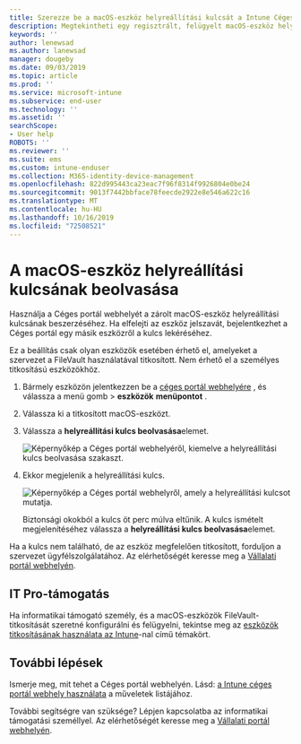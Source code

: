 ```yaml
---
title: Szerezze be a macOS-eszköz helyreállítási kulcsát a Intune Céges portál webhelyről
description: Megtekintheti egy regisztrált, felügyelt macOS-eszköz helyreállítási kulcsát.
keywords: ''
author: lenewsad
ms.author: lanewsad
manager: dougeby
ms.date: 09/03/2019
ms.topic: article
ms.prod: ''
ms.service: microsoft-intune
ms.subservice: end-user
ms.technology: ''
ms.assetid: ''
searchScope:
- User help
ROBOTS: ''
ms.reviewer: ''
ms.suite: ems
ms.custom: intune-enduser
ms.collection: M365-identity-device-management
ms.openlocfilehash: 822d995443ca23eac7f96f8314f9926804e0be24
ms.sourcegitcommit: 9013f7442bbface78feecde2922e8e546a622c16
ms.translationtype: MT
ms.contentlocale: hu-HU
ms.lasthandoff: 10/16/2019
ms.locfileid: "72508521"
---
```

# <a name="get-a-recovery-key-for-a-macos-device"></a>A macOS-eszköz helyreállítási kulcsának beolvasása

Használja a Céges portál webhelyét a zárolt macOS-eszköz helyreállítási kulcsának beszerzéséhez. Ha elfelejti az eszköz jelszavát, bejelentkezhet a Céges portál egy másik eszközről a kulcs lekéréséhez.  

Ez a beállítás csak olyan eszközök esetében érhető el, amelyeket a szervezet a FileVault használatával titkosított. Nem érhető el a személyes titkosítású eszközökhöz.

1. Bármely eszközön jelentkezzen be a [céges portál webhelyére](https://portal.manage.microsoft.com) , és válassza a menü gomb > **eszközök** **menüpontot** .  
2. Válassza ki a titkosított macOS-eszközt.  
3. Válassza a **helyreállítási kulcs beolvasása**elemet.  

    ![Képernyőkép a Céges portál webhelyéről, kiemelve a helyreállítási kulcs beolvasása szakaszt.](./media/1907-recovery2-cpweb-intune.PNG)  

4. Ekkor megjelenik a helyreállítási kulcs.

    ![Képernyőkép a Céges portál webhelyről, amely a helyreállítási kulcsot mutatja.](./media/1907-recovery-cpweb-intune.PNG)  

    Biztonsági okokból a kulcs öt perc múlva eltűnik. A kulcs ismételt megjelenítéséhez válassza a **helyreállítási kulcs beolvasása**elemet.

Ha a kulcs nem található, de az eszköz megfelelően titkosított, forduljon a szervezet ügyfélszolgálatához. Az elérhetőségét keresse meg a [Vállalati portál webhelyén](https://go.microsoft.com/fwlink/?linkid=2010980).  

## <a name="it-pro-support"></a>IT Pro-támogatás

Ha informatikai támogató személy, és a macOS-eszközök FileVault-titkosítását szeretné konfigurálni és felügyelni, tekintse meg az [eszközök titkosításának használata az Intune](/intune/protect/encrypt-devices)-nal című témakört.

## <a name="next-steps"></a>További lépések

Ismerje meg, mit tehet a Céges portál webhelyén. Lásd: [a Intune céges portál webhely használata](using-the-intune-company-portal-website.md) a műveletek listájához.  

További segítségre van szüksége? Lépjen kapcsolatba az informatikai támogatási személlyel. Az elérhetőségét keresse meg a [Vállalati portál webhelyén](https://go.microsoft.com/fwlink/?linkid=2010980).  
